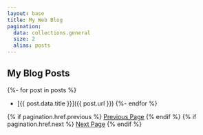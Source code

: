 ```yaml
---
layout: base
title: My Web Blog
pagination:
  data: collections.general
  size: 2
  alias: posts
---
```


## My Blog Posts

{%- for post in posts %}
- [{{ post.data.title }}]({{ post.url }})
{%- endfor %}

{% if pagination.href.previous %}
  <a href="{{pagination.href.previous}}">Previous Page</a>
{% endif %}
{% if pagination.href.next %}
  <a href="{{pagination.href.next}}">Next Page</a>
{% endif %}